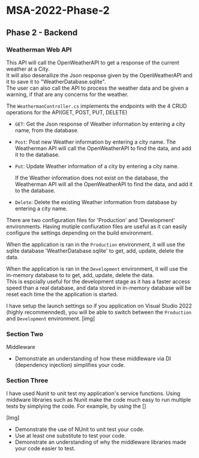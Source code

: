 # MSA-2022-Phase-2

## Phase 2 - Backend

### Weatherman Web API
This API will call the OpenWeatherAPI to get a response of the current weather at a City.\
It will also deserailize the Json response given by the OpenWeatherAPI and  it to save it to "WeatherDatabase.sqlite".\
The user can also call the API to process the weather data and be given a warning, if that are any concerns for the weather.

The `WeathermanController.cs` implements the endpoints with the 4 CRUD operations for the API(GET, POST, PUT, DELETE)

- `GET`: Get the Json response of Weather information by entering a city name, from the database.

- `Post`: Post new Weather information by entering a city name. The Weatherman API will call the OpenWeatherAPI to find the data, and add it to the database.

- `Put`: Update Weather information of a city by entering a city name.

   If the Weather information does not exist on the database, the Weatherman API will all the OpenWeatherAPI to find the data, and add it to the database.
   
- `Delete`: Delete the existing Weather information from database by entering a city name.

There are two configuration files for 'Production' and 'Development' environments.
Having mutiple confiuration files are useful as it can easily configure the settings depending on the build environment.

When the application is ran in the `Production` environment, it will use the sqlite database 'WeatherDatabase.sqlite' to get, add, update, delete the data.

When the application is ran in the `Development` environment, it will use the in-memory database to to get, add, update, delete the data.\
This is espcially useful for the development stage as it has a faster access speed than a real database, and data stored in in-memory database will be reset each time the the application is started.

I have setup the launch settings so if you application on Visual Studio 2022 (highly recommennded), you will be able to switch between the `Production` and `Development` environment.
[img]

### Section Two

Middleware 
* Demonstrate an understanding of how these middleware via DI (dependency injection) simplifies your code.

### Section Three

I have used Nunit to unit test my application's service functions.
Using middware libraries such as Nunit make the code much easy to run multiple tests by simplying the code.
For example, by using the []

[Img]

* Demonstrate the use of NUnit to unit test your code.
* Use at least one substitute to test your code.
* Demonstrate an understanding of why the middleware libraries made your code easier to test.
